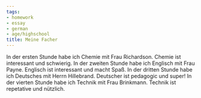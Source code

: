 ```yaml
---
tags:
- homework
- essay
- german
- age/highschool
title: Meine Facher
---
```


In der ersten Stunde habe ich Chemie mit Frau Richardson. Chemie ist
interessant und schwierig. In der zweiten Stunde habe ich Englisch mit
Frau Payne. Englisch ist interessant und macht Spaß. In der dritten
Stunde habe ich Deutsches mit Herrn Hillebrand. Deutscher ist pedagogic
und super! In der vierten Stunde habe ich Technik mit Frau Brinkmann.
Technik ist repetative und nützlich.
